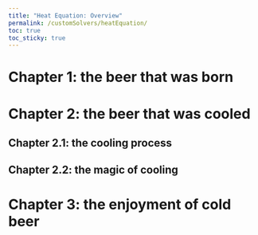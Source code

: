 ```yaml
---
title: "Heat Equation: Overview"
permalink: /customSolvers/heatEquation/
toc: true
toc_sticky: true
---
```


# Chapter 1: the beer that was born

# Chapter 2: the beer that was cooled

## Chapter 2.1: the cooling process

## Chapter 2.2: the magic of cooling

# Chapter 3: the enjoyment of cold beer
